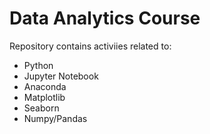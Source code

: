 # Data Analytics Course

Repository contains activiies related to:
- Python 
- Jupyter Notebook
- Anaconda
- Matplotlib
- Seaborn
- Numpy/Pandas
